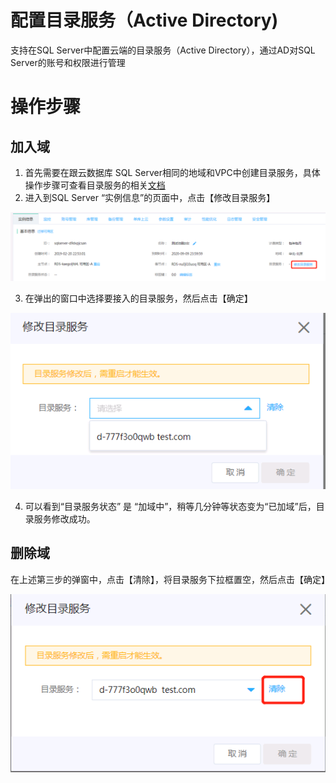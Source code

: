 # 配置目录服务（Active Directory)
支持在SQL Server中配置云端的目录服务（Active Directory），通过AD对SQL Server的账号和权限进行管理

# 操作步骤
## 加入域
1. 首先需要在跟云数据库 SQL Server相同的地域和VPC中创建目录服务，具体操作步骤可查看目录服务的相关[文档](https://docs.jdcloud.com/cn/driectory-service/create-instance)
2. 进入到SQL Server “实例信息”的页面中，点击【修改目录服务】

![修改目录服务1](../../../../../image/RDS/Modify-AD-1.png)

3. 在弹出的窗口中选择要接入的目录服务，然后点击【确定】

![修改目录服务2](../../../../../image/RDS/Modify-AD-2.png)

4. 可以看到“目录服务状态” 是 “加域中”，稍等几分钟等状态变为“已加域”后，目录服务修改成功。

## 删除域
在上述第三步的弹窗中，点击【清除】，将目录服务下拉框置空，然后点击【确定】

![修改目录服务3](../../../../../image/RDS/Modify-AD-3.png)
